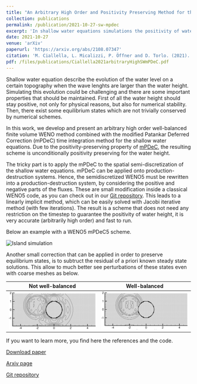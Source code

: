 ```yaml
---
title: "An Arbitrary High Order and Positivity Preserving Method for the Shallow Water Equations"
collection: publications
permalink: /publication/2021-10-27-sw-mpdec
excerpt: 'In shallow water equations simulations the positivity of water height is a fundamental property to preserve. We use a linearly implicit modified Patankar Deferred Correction method to guarantee its positivity without any restriction on the time step. The rest of the discretization is obtained with a classical WENO5 finite volume method. [Download paper](/files/publications/Ciallella2021arbitraryHighSWmPDeC.pdf)'
date: 2021-10-27
venue: 'arXiv'
paperurl: 'https://arxiv.org/abs/2108.07347'
citation: 'M. Ciallella, L. Micalizzi, P. Öffner and D. Torlo. (2021). &quot;An Arbitrary High Order and Positivity Preserving Method for the Shallow Water Equations. &quot; <i>arXiv preprint</i>, https://arxiv.org/abs/2108.07347.'
pdf: /files/publications/Ciallella2021arbitraryHighSWmPDeC.pdf
---
```

Shallow water equation describe the evolution of the water level on a certain topography when the wave lenghts are larger than the water height. Simulating this evolution could be challenging and there are some important properties that should be maintained. First of all the water height should stay positive, not only for physical reasons, but also for numerical stability. Then, there exist some equilibrium states which are not trivially conserved by numerical schemes.

In this work, we develop and present an arbitrary high order well-balanced finite volume WENO method 
combined with the modified Patankar Deferred Correction (mPDeC) time integration method for the shallow water equations.
Due to the positivity-preserving property of [mPDeC](/publication/2020-07-01-mPDeC), the resulting scheme 
is unconditionally positivity preserving for the water height. 

The tricky part is to apply the mPDeC to the spatial semi-discretization of the shallow water equations. mPDeC can be applied onto production-destruction systems. Hence, the semidiscretized WENO5 must be rewritten into a production-destruction system, by considering the positive and negative parts of the fluxes. These are small modification inside a classical WENO5 code, as you can check out in our [Git repository](https://github.com/accdavlo/sw-mpdec).
This leads to a linearly implicit method, which can be easily solved with Jacobi iterative method (with few iterations). The result is a scheme that does not need any restriction on the timestep to guarantee the positivity of water height, it is very accurate (arbitrarily high order) and fast to run.

Below an example with a WENO5 mPDeC5 scheme.

![Island simulation](/images/research/sw_mPDeC_island.gif)

Another small correction that can be applied in order to preserve equilibrium states, is to subtruct the residual of a priori known steady state solutions. This allow to much better see perturbations of these states even with coarse meshes as below.

Not well-balanced | Well-balanced
:-------------------------:|:-------------------------:
![Perturbation not WB](/images/research/mpdec_perturbation_nowb.png)|![Perturbation WB](/images/research/mpdec_perturbation_wb.png)


If you want to learn more, you find here the references and the code.


[Download paper](/files/publications/Ciallella2021arbitraryHighSWmPDeC.pdf)

[Arxiv page](https://arxiv.org/abs/2108.07347)

[Git repository](https://github.com/accdavlo/sw-mpdec)

